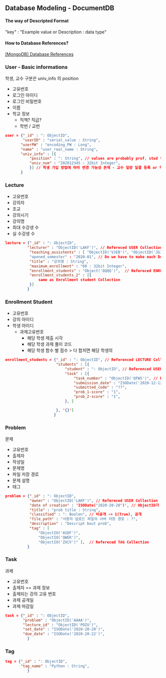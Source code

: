 ## Database Modeling - DocumentDB
#### The way of Descripted Format

"key" : "Example value or Description : data type"  



#### How to Database References?
[[MongoDB] Database References](https://cinema4dr12.tistory.com/375)



### User - Basic informations
학생, 교수 구분은 univ_info 의 position  

- 고유번호
- 로그인 아이디
- 로그인 비밀번호
- 이름
- 학교 정보 
    - 직책? 직급?
    - 학번 / 교번
    

```json
user = {"_id" : ": ObjectID",
        "userID" : "serial_value : String", 
       "userPW" : "encoding_PW : Long", 
       "name" : "user_real_name : String", 
       "univ_info" : [{
           "position" : ": String", // values are probably prof, stud things
           "univ_num" : "202012345 : 32bit Integer",
           }] // 학생 가입 방법에 따라 변경 가능성 존재 - 교수 일방 일괄 등록 or 학생 주도 가입
       }
```



### Lecture 

- 고유번호
- 강의자
- 조교
- 강의시기
- 강의명
- 최대 수강생 수
- 실 수강생 수



```json
lecture = {"_id" : ": ObjectID", 
          "lecturer" : "ObjectID('LAKF')", // Refereced USER Collection 
           "teaching_assistents" : [ "ObjectID('VJEB')", "ObjectID('JGIE')", ]
           "opened_semester" : "2020-01", // Do we have to make each Document by semester?
           "title" : "강의명 : String",
           "maximum_enrollment" : "60 : 32bit Integer",
           "enrollment_students" : "Object('QQQQ')",  // Refereced ENRL STDNT Collection 
           "enrollment_students_2" : [{
               same as Enrollment student Collection
           }]
          }
```



### Enrollment Student
- 고유번호
- 강의 아이디
- 학생 아이디
    - 과제고유번호
        - 해당 학생 제출 시각
        - 해당 학생 과제 풀이 코드
        - 해당 학생 함수 별 점수 > 다 합치면 해당 학생의



```json
enrollment_students = {"_id" : ": ObjectID", // Referenced LECTURE Collection
                       "students" : [{
                           "student" : ": ObjectID", // Referenced USER Collection
                           "task" : [{
                               "task_number" : "ObjectID('QFWS')", // Referenced TASK Collection
                               "submission_date" : "ISODate('2020-12-12')",
                               "submitted_code" : "??",
                               "prob_1-score" : "1",
                               "prob_2-score" : "1",
                           }, ]

                       }, '{}']
                      }
```



### Problem
문제

- 고유번호
- 출제자
- 작성일
- 문제명
- 파일 저장 경로
- 문제 설명
- 태그



```json
problem = {"_id" : ": ObjectID", 
           "owner" : "ObjectID('LAKF')", // Refereced USER Collection 
           "date of creation" : 'ISODate("2020-20-20")', // ObjectID가 Index로 들어가면 없어도 됨
           "title" : "prob title : String",
           "classified" : ": Boolen", // 비공개 -> 1(True), 공개
           "file_path" : "사용자 업로드 파일의 서버 저장 경로 : ?",
           "description" : "Descript bout prob",
           "tag" : [
               "ObjectIO('ASDF')",
               "ObjectIO('QWER')",
               "ObjectIO('ZXCV')" ],  // Refereced TAG Collection
          }
```



### Task
과제

- 고유번호
- 출제자 == 과제 정보
- 출제되는 강의 고유 번호
- 과제 공개일
- 과제 마감일



```json
task = {"_id" : ": ObjectID",
        "problem" : "ObjectID('AAAA')",
        "lecture_id" : "ObjectID('POIU')",
        "set_date" : "ISODate('2020-20-20')",
        "due_date" : "ISODate('2020-20-22')",
          }
```



### Tag

```json
tag = {"_id" : ": ObjectID",
       "tag_name" : "Python : String",
          }
```

